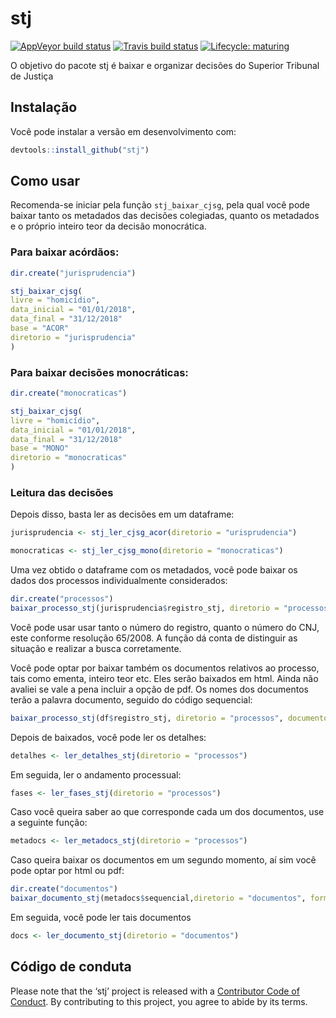 
<!-- README.md is generated from README.Rmd. Please edit that file -->

# stj

<!-- badges: start -->

[![AppVeyor build
status](https://ci.appveyor.com/api/projects/status/github/jjesusfilho/stj?branch=master&svg=true)](https://ci.appveyor.com/project/jjesusfilho/stj)
[![Travis build
status](https://travis-ci.org/jjesusfilho/stj.svg?branch=master)](https://travis-ci.org/jjesusfilho/stj)
[![Lifecycle:
maturing](https://img.shields.io/badge/lifecycle-maturing-blue.svg)](https://www.tidyverse.org/lifecycle/#maturing)
<!-- badges: end -->

O objetivo do pacote stj é baixar e organizar decisões do Superior
Tribunal de Justiça

## Instalação

Você pode instalar a versão em desenvolvimento com:

``` r
devtools::install_github("stj")
```

## Como usar

Recomenda-se iniciar pela função `stj_baixar_cjsg`, pela qual você pode
baixar tanto os metadados das decisões colegiadas, quanto os metadados e
o próprio inteiro teor da decisão monocrática.

### Para baixar acórdãos:

``` r
dir.create("jurisprudencia")

stj_baixar_cjsg(
livre = "homicídio",
data_inicial = "01/01/2018",
data_final = "31/12/2018"
base = "ACOR"
diretorio = "jurisprudencia"
)
```

### Para baixar decisões monocráticas:

``` r
dir.create("monocraticas")

stj_baixar_cjsg(
livre = "homicídio",
data_inicial = "01/01/2018",
data_final = "31/12/2018"
base = "MONO"
diretorio = "monocraticas"
)
```

### Leitura das decisões

Depois disso, basta ler as decisões em um dataframe:

``` r
jurisprudencia <- stj_ler_cjsg_acor(diretorio = "urisprudencia")

monocraticas <- stj_ler_cjsg_mono(diretorio = "monocraticas")
```

Uma vez obtido o dataframe com os metadados, você pode baixar os dados
dos processos individualmente considerados:

``` r
dir.create("processos")
baixar_processo_stj(jurisprudencia$registro_stj, diretorio = "processos")
```

Você pode usar usar tanto o número do registro, quanto o número do CNJ,
este conforme resolução 65/2008. A função dá conta de distinguir as
situação e realizar a busca corretamente.

Você pode optar por baixar também os documentos relativos ao processo,
tais como ementa, inteiro teor etc. Eles serão baixados em html. Ainda
não avaliei se vale a pena incluir a opção de pdf. Os nomes dos
documentos terão a palavra documento, seguido do código sequencial:

``` r
baixar_processo_stj(df$registro_stj, diretorio = "processos", documentos = TRUE)
```

Depois de baixados, você pode ler os detalhes:

``` r
detalhes <- ler_detalhes_stj(diretorio = "processos")
```

Em seguida, ler o andamento processual:

``` r
fases <- ler_fases_stj(diretorio = "processos")
```

Caso você queira saber ao que corresponde cada um dos documentos, use a
seguinte função:

``` r
metadocs <- ler_metadocs_stj(diretorio = "processos")
```

Caso queira baixar os documentos em um segundo momento, aí sim você pode
optar por html ou pdf:

``` r
dir.create("documentos")
baixar_documento_stj(metadocs$sequencial,diretorio = "documentos", formato="pdf")
```

Em seguida, você pode ler tais documentos

``` r
docs <- ler_documento_stj(diretorio = "documentos")
```

## Código de conduta

Please note that the ‘stj’ project is released with a [Contributor Code
of Conduct](CODE_OF_CONDUCT.md). By contributing to this project, you
agree to abide by its terms.
